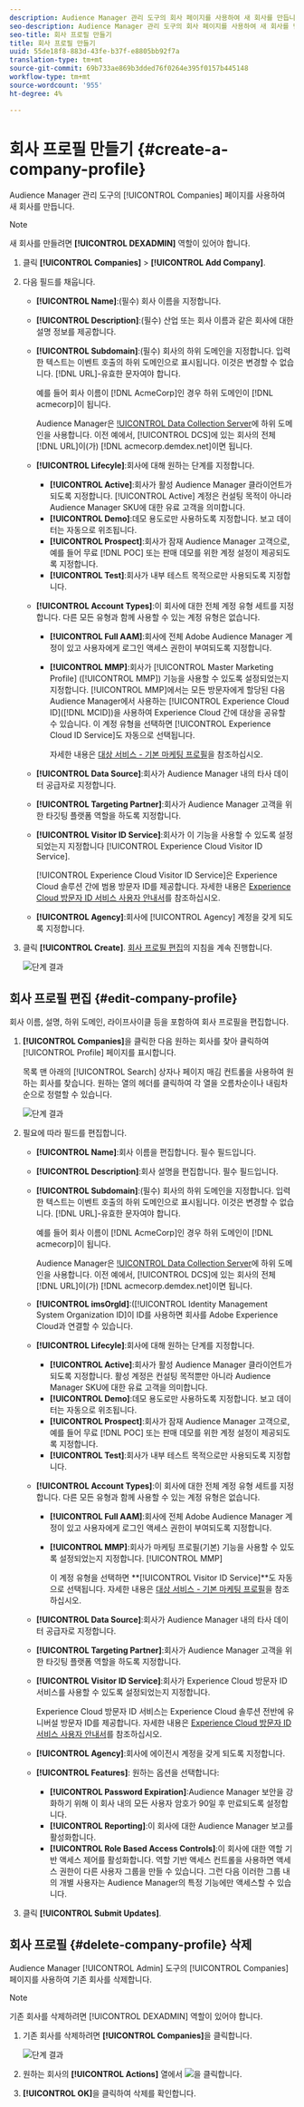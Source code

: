 ```yaml
---
description: Audience Manager 관리 도구의 회사 페이지를 사용하여 새 회사를 만듭니다.
seo-description: Audience Manager 관리 도구의 회사 페이지를 사용하여 새 회사를 만듭니다.
seo-title: 회사 프로필 만들기
title: 회사 프로필 만들기
uuid: 55de18f8-883d-43fe-b37f-e8805bb92f7a
translation-type: tm+mt
source-git-commit: 69b733ae869b3dded76f0264e395f0157b445148
workflow-type: tm+mt
source-wordcount: '955'
ht-degree: 4%

---
```



# 회사 프로필 만들기 {#create-a-company-profile}

Audience Manager 관리 도구의 [!UICONTROL Companies] 페이지를 사용하여 새 회사를 만듭니다.

<!-- t_create_company.xml -->

>[!NOTE]
>
>새 회사를 만들려면 **[!UICONTROL DEXADMIN]** 역할이 있어야 합니다.

1. 클릭 **[!UICONTROL Companies]** > **[!UICONTROL Add Company]**.
1. 다음 필드를 채웁니다.

   * **[!UICONTROL Name]**:(필수) 회사 이름을 지정합니다.
   * **[!UICONTROL Description]**:(필수) 산업 또는 회사 이름과 같은 회사에 대한 설명 정보를 제공합니다.
   * **[!UICONTROL Subdomain]**:(필수) 회사의 하위 도메인을 지정합니다. 입력한 텍스트는 이벤트 호출의 하위 도메인으로 표시됩니다. 이것은 변경할 수 없습니다. [!DNL URL]-유효한 문자여야 합니다.

      예를 들어 회사 이름이 [!DNL AcmeCorp]인 경우 하위 도메인이 [!DNL acmecorp]이 됩니다.

      Audience Manager은 [!UICONTROL Data Collection Server](DCS)에 하위 도메인을 사용합니다. 이전 예에서, [!UICONTROL DCS]에 있는 회사의 전체 [!DNL URL]이(가) [!DNL acmecorp.demdex.net]이면 됩니다.

   * **[!UICONTROL Lifecyle]**:회사에 대해 원하는 단계를 지정합니다.
      * **[!UICONTROL Active]**:회사가 활성 Audience Manager 클라이언트가 되도록 지정합니다. [!UICONTROL Active] 계정은 컨설팅 목적이 아니라 Audience Manager SKU에 대한 유료 고객을 의미합니다.
      * **[!UICONTROL Demo]**:데모 용도로만 사용하도록 지정합니다. 보고 데이터는 자동으로 위조됩니다.
      * **[!UICONTROL Prospect]**:회사가 잠재 Audience Manager 고객으로, 예를 들어 무료  [!DNL POC] 또는 판매 데모를 위한 계정 설정이 제공되도록 지정합니다.
      * **[!UICONTROL Test]**:회사가 내부 테스트 목적으로만 사용되도록 지정합니다.
   * **[!UICONTROL Account Types]**:이 회사에 대한 전체 계정 유형 세트를 지정합니다. 다른 모든 유형과 함께 사용할 수 있는 계정 유형은 없습니다.
      * **[!UICONTROL Full AAM]**:회사에 전체 Adobe Audience Manager 계정이 있고 사용자에게 로그인 액세스 권한이 부여되도록 지정합니다.
      * **[!UICONTROL MMP]**:회사가  [!UICONTROL Master Marketing Profile] ([!UICONTROL MMP]) 기능을 사용할 수 있도록 설정되었는지 지정합니다. [!UICONTROL MMP]에서는 모든 방문자에게 할당된 다음 Audience Manager에서 사용하는 [!UICONTROL Experience Cloud ID]([!DNL MCID])을 사용하여 Experience Cloud 간에 대상을 공유할 수 있습니다. 이 계정 유형을 선택하면 [!UICONTROL Experience Cloud ID Service]도 자동으로 선택됩니다.

         자세한 내용은 [대상 서비스 - 기본 마케팅 프로필](https://marketing.adobe.com/resources/help/en_US/mcloud/audience_library.html)을 참조하십시오.
   * **[!UICONTROL Data Source]**:회사가 Audience Manager 내의 타사 데이터 공급자로 지정합니다.
   * **[!UICONTROL Targeting Partner]**:회사가 Audience Manager 고객을 위한 타깃팅 플랫폼 역할을 하도록 지정합니다.
   * **[!UICONTROL Visitor ID Service]**:회사가 이 기능을 사용할 수 있도록 설정되었는지 지정합니다 [!UICONTROL Experience Cloud Visitor ID Service].

      [!UICONTROL Experience Cloud Visitor ID Service]은 Experience Cloud 솔루션 간에 범용 방문자 ID를 제공합니다. 자세한 내용은 [Experience Cloud 방문자 ID 서비스 사용자 안내서](https://marketing.adobe.com/resources/help/en_US/mcvid/mcvid-overview.html)를 참조하십시오.

   * **[!UICONTROL Agency]**:회사에  [!UICONTROL Agency] 계정을 갖게 되도록 지정합니다.



1. 클릭 **[!UICONTROL Create]**. [회사 프로필 편집](../companies/admin-manage-company-profiles.md#edit-company-profile)의 지침을 계속 진행합니다.

   ![단계 결과](assets/add_company.png)

## 회사 프로필 편집 {#edit-company-profile}

회사 이름, 설명, 하위 도메인, 라이프사이클 등을 포함하여 회사 프로필을 편집합니다.

<!-- t_edit_company_profile.xml -->

1. **[!UICONTROL Companies]**&#x200B;을 클릭한 다음 원하는 회사를 찾아 클릭하여 [!UICONTROL Profile] 페이지를 표시합니다.

   목록 맨 아래의 [!UICONTROL Search] 상자나 페이지 매김 컨트롤을 사용하여 원하는 회사를 찾습니다. 원하는 열의 헤더를 클릭하여 각 열을 오름차순이나 내림차순으로 정렬할 수 있습니다.

   ![단계 결과](assets/profile_company.png)

1. 필요에 따라 필드를 편집합니다. 

   * **[!UICONTROL Name]**:회사 이름을 편집합니다. 필수 필드입니다.
   * **[!UICONTROL Description]**:회사 설명을 편집합니다. 필수 필드입니다.
   * **[!UICONTROL Subdomain]**:(필수) 회사의 하위 도메인을 지정합니다. 입력한 텍스트는 이벤트 호출의 하위 도메인으로 표시됩니다. 이것은 변경할 수 없습니다. [!DNL URL]-유효한 문자여야 합니다.

      예를 들어 회사 이름이 [!DNL AcmeCorp]인 경우 하위 도메인이 [!DNL acmecorp]이 됩니다.

      Audience Manager은 [!UICONTROL Data Collection Server](DCS)에 하위 도메인을 사용합니다. 이전 예에서, [!UICONTROL DCS]에 있는 회사의 전체 [!DNL URL]이(가) [!DNL acmecorp.demdex.net]이면 됩니다.

   * **[!UICONTROL imsOrgld]**:([!UICONTROL Identity Management System Organization ID]이 ID를 사용하면 회사를 Adobe Experience Cloud과 연결할 수 있습니다.
   * **[!UICONTROL Lifecyle]**:회사에 대해 원하는 단계를 지정합니다.
      * **[!UICONTROL Active]**:회사가 활성 Audience Manager 클라이언트가 되도록 지정합니다. 활성 계정은 컨설팅 목적뿐만 아니라 Audience Manager SKU에 대한 유료 고객을 의미합니다.
      * **[!UICONTROL Demo]**:데모 용도로만 사용하도록 지정합니다. 보고 데이터는 자동으로 위조됩니다.
      * **[!UICONTROL Prospect]**:회사가 잠재 Audience Manager 고객으로, 예를 들어 무료  [!DNL POC] 또는 판매 데모를 위한 계정 설정이 제공되도록 지정합니다.
      * **[!UICONTROL Test]**:회사가 내부 테스트 목적으로만 사용되도록 지정합니다.
   * **[!UICONTROL Account Types]**:이 회사에 대한 전체 계정 유형 세트를 지정합니다. 다른 모든 유형과 함께 사용할 수 있는 계정 유형은 없습니다.
      * **[!UICONTROL Full AAM]**:회사에 전체 Adobe Audience Manager 계정이 있고 사용자에게 로그인 액세스 권한이 부여되도록 지정합니다.
      * **[!UICONTROL MMP]**:회사가 마케팅 프로필(기본) 기능을 사용할 수 있도록 설정되었는지 지정합니다. [!UICONTROL MMP]

         이 계정 유형을 선택하면 **[!UICONTROL Visitor ID Service]**도 자동으로 선택됩니다.
자세한 내용은 [대상 서비스 - 기본 마케팅 프로필](https://marketing.adobe.com/resources/help/en_US/mcloud/audience_library.html)을 참조하십시오.
   * **[!UICONTROL Data Source]**:회사가 Audience Manager 내의 타사 데이터 공급자로 지정합니다.
   * **[!UICONTROL Targeting Partner]**:회사가 Audience Manager 고객을 위한 타깃팅 플랫폼 역할을 하도록 지정합니다.
   * **[!UICONTROL Visitor ID Service]**:회사가 Experience Cloud 방문자 ID 서비스를 사용할 수 있도록 설정되었는지 지정합니다.

      Experience Cloud 방문자 ID 서비스는 Experience Cloud 솔루션 전반에 유니버설 방문자 ID를 제공합니다. 자세한 내용은 [Experience Cloud 방문자 ID 서비스 사용자 안내서](https://microsite.omniture.com/t2/help/en_US/mcvid/mcvid_service.html)를 참조하십시오.

   * **[!UICONTROL Agency]**:회사에 에이전시 계정을 갖게 되도록 지정합니다.
   * **[!UICONTROL Features]**: 원하는 옵션을 선택합니다:
      * **[!UICONTROL Password Expiration]**:Audience Manager 보안을 강화하기 위해 이 회사 내의 모든 사용자 암호가 90일 후 만료되도록 설정합니다.
      * **[!UICONTROL Reporting]**:이 회사에 대한 Audience Manager 보고를 활성화합니다.
      * **[!UICONTROL Role Based Access Controls]**:이 회사에 대한 역할 기반 액세스 제어를 활성화합니다. 역할 기반 액세스 컨트롤을 사용하면 액세스 권한이 다른 사용자 그룹을 만들 수 있습니다. 그런 다음 이러한 그룹 내의 개별 사용자는 Audience Manager의 특정 기능에만 액세스할 수 있습니다.


1. 클릭 **[!UICONTROL Submit Updates]**.

## 회사 프로필 {#delete-company-profile} 삭제

Audience Manager [!UICONTROL Admin] 도구의 [!UICONTROL Companies] 페이지를 사용하여 기존 회사를 삭제합니다.

<!-- t_delete_company.xml -->

>[!NOTE]
>
>기존 회사를 삭제하려면 [!UICONTROL DEXADMIN] 역할이 있어야 합니다.

1. 기존 회사를 삭제하려면 **[!UICONTROL Companies]**&#x200B;을 클릭합니다.

   ![단계 결과](assets/companies.png)

1. 원하는 회사의 **[!UICONTROL Actions]** 열에서 ![](assets/icon_delete.png)을 클릭합니다.
1. **[!UICONTROL OK]**&#x200B;을 클릭하여 삭제를 확인합니다.
